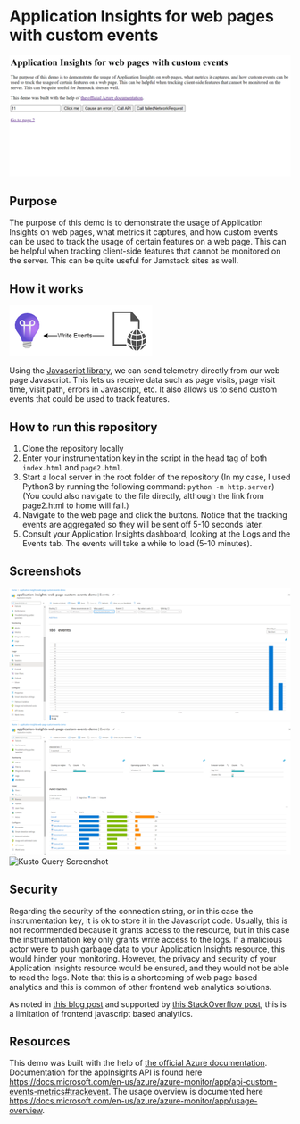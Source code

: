# Application Insights for web pages with custom events

![Screenshot of Web Application built for the demo](./images/2022-02-17-23-22-28.png)

## Purpose 
The purpose of this demo is to demonstrate the usage of Application Insights on web pages, what metrics it captures, and how 
custom events can be used to track the usage of certain features on a web page. This can be helpful when tracking client-side features that
cannot be monitored on the server. This can be quite useful for Jamstack sites as well.

## How it works

![Client application writes to Azure Application Insights](./images/small_graph.png)

Using the [Javascript library](https://docs.microsoft.com/en-us/azure/azure-monitor/app/javascript), we can send telemetry directly from our web page Javascript. This lets us receive data such as page visits, page visit time, visit path, errors in Javascript, etc. It also allows us to send custom events that could be used to track features.

## How to run this repository

1. Clone the repository locally
2. Enter your instrumentation key in the script in the head tag of both `index.html` and `page2.html`.
3. Start a local server in the root folder of the repository (In my case, I used Python3 by running the following command: `python -m http.server`) (You could also navigate to the file directly, although the link from page2.html to home will fail.)
4. Navigate to the web page and click the buttons. Notice that the tracking events are aggregated so they will be sent off 5-10 seconds later.
5. Consult your Application Insights dashboard, looking at the Logs and the Events tab. The events will take a while to load (5-10 minutes).

## Screenshots 

![Screenshot of Events tab](./images/2022-02-17-23-35-23.png)
![Screenshot of Events tab with more details of the custom events](./images/2022-02-17-23-35-49.png)
![Kusto Query Screenshot](./2022-02-17-23-45-11.png)

## Security

Regarding the security of the connection string, or in this case the instrumentation key, it is ok to store it in the Javascript code. Usually, this is not recommended because it grants access to the resource, but in this case the instrumentation key only grants write access to the logs. If a malicious actor were to push garbage data to your Application Insights resource, this would hinder your monitoring. However, the privacy and security of your Application Insights resource would be ensured, and they would not be able to read the logs. Note that this is a shortcoming of web page based analytics and this is common of other frontend web analytics solutions.

As noted in [this blog post](https://devblogs.microsoft.com/premier-developer/alternative-way-to-protect-your-application-insights-instrumentation-key-in-javascript/) and supported by [this StackOverflow post](https://stackoverflow.com/questions/27816528/application-insights-security-and-spoofing), this is a limitation of frontend javascript based analytics.

## Resources

This demo was built with the help of [the official Azure documentation](https://docs.microsoft.com/en-us/azure/azure-monitor/app/javascript). Documentation for the appInsights API is found here https://docs.microsoft.com/en-us/azure/azure-monitor/app/api-custom-events-metrics#trackevent. The usage overview is documented here https://docs.microsoft.com/en-us/azure/azure-monitor/app/usage-overview.